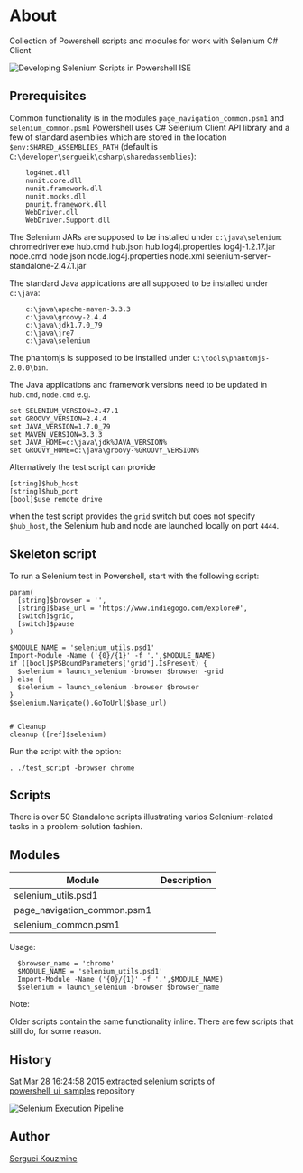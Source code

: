 About
=====
Collection of Powershell scripts and modules for work with Selenium C# Client 

![Developing Selenium Scripts in Powershell ISE](https://raw.githubusercontent.com/sergueik/powershell_selenium/master/screenshots/55a.png)

Prerequisites
------------- 
Common functionality is in the modules `page_navigation_common.psm1` and `selenium_common.psm1`
Powershell uses C# Selenium Client API library and a few of standard asemblies which are stored 
in the location `$env:SHARED_ASSEMBLIES_PATH`  (default is `C:\developer\sergueik\csharp\sharedassemblies`):

		log4net.dll
		nunit.core.dll
		nunit.framework.dll
		nunit.mocks.dll
		pnunit.framework.dll
		WebDriver.dll
		WebDriver.Support.dll

The Selenium JARs are supposed to be installed under `c:\java\selenium`:
		chromedriver.exe
		hub.cmd
		hub.json
		hub.log4j.properties
		log4j-1.2.17.jar
		node.cmd
		node.json
		node.log4j.properties
		node.xml
		selenium-server-standalone-2.47.1.jar

The standard Java applications are all supposed to be installed under `c:\java`:

		c:\java\apache-maven-3.3.3
		c:\java\groovy-2.4.4
		c:\java\jdk1.7.0_79
		c:\java\jre7
		c:\java\selenium

The phantomjs is supposed to be installed under `C:\tools\phantomjs-2.0.0\bin`. 

The Java applications  and framework versions  need to be updated in `hub.cmd`, `node.cmd` e.g.	
```
set SELENIUM_VERSION=2.47.1
set GROOVY_VERSION=2.4.4
set JAVA_VERSION=1.7.0_79
set MAVEN_VERSION=3.3.3
set JAVA_HOME=c:\java\jdk%JAVA_VERSION%
set GROOVY_HOME=c:\java\groovy-%GROOVY_VERSION%
```
Alternatively the test script can provide 
```
[string]$hub_host
[string]$hub_port
[bool]$use_remote_drive
```
when the test script provides the `grid` switch but does not specify `$hub_host`, the Selenium hub and node are launched locally on port `4444`.

Skeleton script
---------------
To run a Selenium test in Powershell, start with the following script:
```
param(
  [string]$browser = '',
  [string]$base_url = 'https://www.indiegogo.com/explore#',
  [switch]$grid,
  [switch]$pause
)

$MODULE_NAME = 'selenium_utils.psd1'
Import-Module -Name ('{0}/{1}' -f '.',$MODULE_NAME)
if ([bool]$PSBoundParameters['grid'].IsPresent) {
  $selenium = launch_selenium -browser $browser -grid
} else {
  $selenium = launch_selenium -browser $browser
}
$selenium.Navigate().GoToUrl($base_url)


# Cleanup
cleanup ([ref]$selenium)

```
Run the script with the option:
```
. ./test_script -browser chrome
```
Scripts
-------
There is over 50 Standalone scripts illustrating varios Selenium-related tasks in a problem-solution fashion. 

Modules
-------

|Module|Description 
| -------|:-------------:|
| selenium_utils.psd1||
| page_navigation_common.psm1||
| selenium_common.psm1||

Usage:
```
  $browser_name = 'chrome'
  $MODULE_NAME = 'selenium_utils.psd1'
  Import-Module -Name ('{0}/{1}' -f '.',$MODULE_NAME)
  $selenium = launch_selenium -browser $browser_name
```

Note: 

Older scripts contain the same functionality inline. There are few scripts that still do, for some reason.

History
-------
Sat Mar 28 16:24:58 2015 extracted selenium scripts of [powershell_ui_samples](https://github.com/sergueik/powershell_ui_samples)  repository



![Selenium Execution Pipeline](https://raw.githubusercontent.com/sergueik/powershell_selenium/master/screenshots/selenium_execution_pipeline.png)

Author
------
[Serguei Kouzmine](kouzmine_serguei@yahoo.com)


